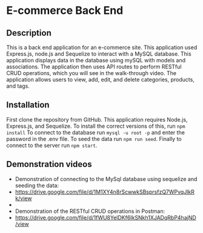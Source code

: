 # E-commerce Back End

## Description

This is a back end application for an e-commerce site. This application used Express.js, node.js and Sequelize to interact with a MySQL database. This application displays data in the database using mySQL with models and associations. The application then uses API routes to perform RESTful CRUD operations, which you will see in the walk-through video. The application allows users to view, add, edit, and delete categories, products, and tags.

## Installation

First clone the repository from GitHub. This application requires Node.js, Express.js, and Sequelize. To install the correct versions of this, run `npm install`
To connect to the database run `mysql -u root -p` and enter the password in the .env file.
To seed the data run `npm run seed`.
Finally to connect to the server run `npm start`.

## Demonstration videos

- Demonstration of connecting to the MySql database using sequelize and seeding the data:
- https://drive.google.com/file/d/1M1XY4n8rScwwkSBsprsfzQ7WPvqJlkRk/view
-
- Demonstration of the RESTful CRUD operations in Postman:
- https://drive.google.com/file/d/1fWU8YelDKf6IkSNkh1XJADqRbP4hajND/view
